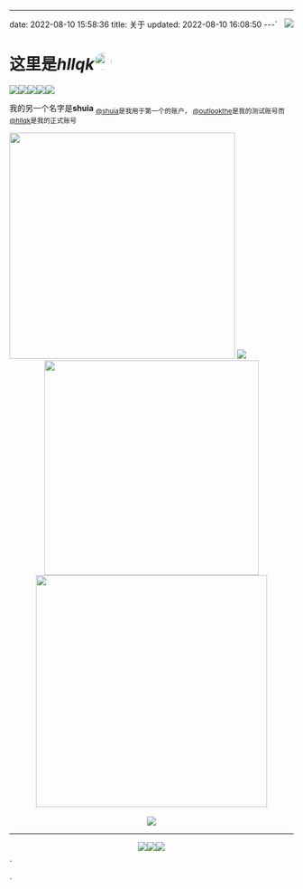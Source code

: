 ---
date: 2022-08-10 15:58:36
title: 关于
updated: 2022-08-10 16:08:50
---`<img align='right' src='https://cloud.shuia.tk/img/d5fb4437-3438-4bbe-af0e-62ba3e57ea37.png'>

# 这里是*hllqk*<img style='border-radius: 50%; height: 30px; width: 30px;' src='https://cdn.shuia.tk/assets/img/logo-circul.png'>

<img align='middle' src="https://visitor-badge.glitch.me/badge?page_id=hllqk" /><img align='middle' src='https://hb.shuia.tk/?text=%E6%98%AF%E5%AD%A6%E7%94%9F%EF%BC%81%E7%9D%BE%E8%B4%B5%E7%9A%84%E7%B4%AB%E8%89%B2%EF%BC%81&img=https://i.imgur.com/QncNJJ1.png&bgcolor1=a371f7&bgcolor2=8957e5'></img><img align='middle' src='https://hb.shuia.tk/?text=♂&bgcolor1=b100ffd9&img=https://i.imgur.com/dGqcpPU.jpg'></img><img align='middle' src='https://hb.shuia.tk/?text=VSCode&bgcolor1=24aff2&bgcolor2=0075b8&img=https://i.imgur.com/XksHKIV.jpg'></img><img align='middle' src='https://hb.shuia.tk/?text=JavaScript&bgcolor1=f7df37&bgcolor2=f7df37&color=333&img=https://i.imgur.com/de9PXVn.jpg'></img>

我的另一个名字是**shuia**
<sub>[@shuia](https://github.com/androidhtml)是我用于第一个的账户， [@outlookthe](https://github.com/outlookthe)是我的测试账号而[@hllqk](https://github.com/hllqk)是我的正式账号
</sub>

<div align=left>
<img width='400px' src='https://github-readme-stats.vercel.app/api?username=hllqk'>
<img src='https://stats.justsong.cn/api/bilibili/?id=227561303'>
</div>
<div align=center>
<img src='https://cloud.shuia.tk/img/555.png' width=380px />
<img src='https://github-readme-stats.vercel.app/api/top-langs/?username=hllqk&layout=compact&hide_border=true&langs_count=10' width='410px'>
</div>  
<br>
<div align=center>
<img src='https://genshin-card.getloli.com/9/257461679.png'>
<hr>

[<img align='middle' src='https://hb.shuia.tk/?text=个人主页&img=https://cloud.shuia.tk/img/FDT9Yeg.jpeg'></img>](https://cdn.shuia.tk/)[<img align='middle' src='https://hb.shuia.tk/?text=我的博客'></img>](http://www.shui.tk/)[<img align='middle' src='https://hb.shuia.tk/?text=联系我啊&img=https://cloud.shuia.tk/img/1FwssQY.jpeg'></img>](mailto:hllqk@outlook.com)

</div>`

`
